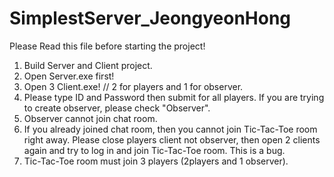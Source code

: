 # SimplestServer_JeongyeonHong

Please Read this file before starting the project!

1. Build Server and Client project.
2. Open Server.exe first!
3. Open 3 Client.exe! // 2 for players and 1 for observer.
4. Please type ID and Password then submit for all players. If you are trying to create observer, please check "Observer".
5. Observer cannot join chat room.
6. If you already joined chat room, then you cannot join Tic-Tac-Toe room right away. Please close players client not observer, then open 2 clients again and try to log in and join Tic-Tac-Toe room. This is a bug.
7. Tic-Tac-Toe room must join 3 players (2players and 1 observer).
